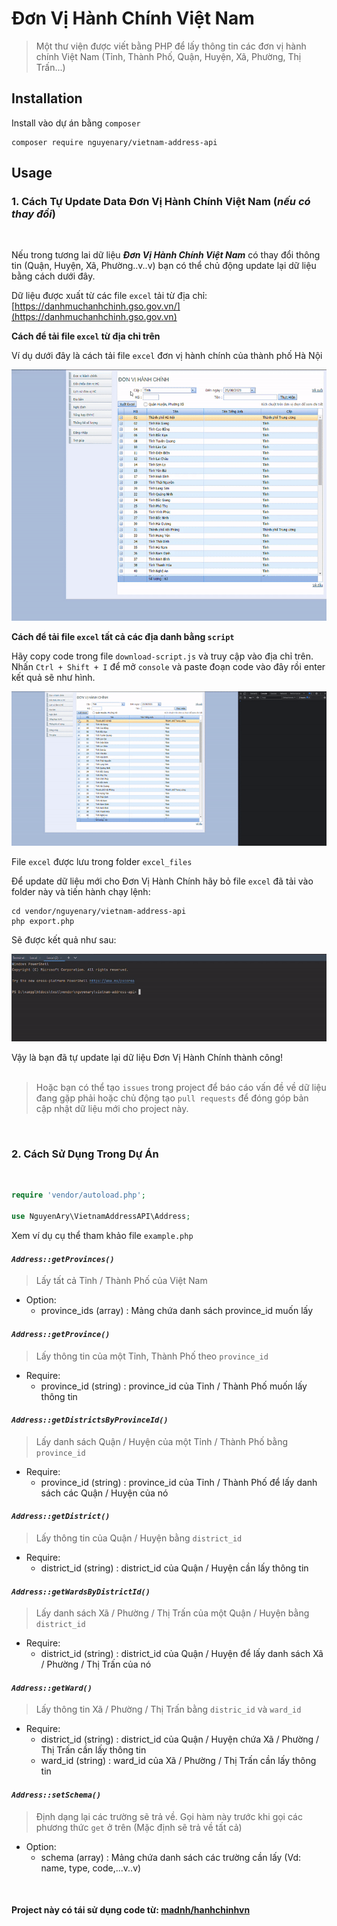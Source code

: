 # Đơn Vị Hành Chính Việt Nam
> Một thư viện được viết bằng PHP để lấy thông tin các đơn vị hành chính Việt Nam (Tỉnh, Thành Phố, Quận, Huyện, Xã, Phường, Thị Trấn...)
## Installation
Install vào dự án bằng `composer`
```properties
composer require nguyenary/vietnam-address-api
```
## Usage

### **1. Cách Tự Update Data Đơn Vị Hành Chính Việt Nam (*nếu có thay đổi*)**
<br>

Nếu trong tương lai dữ liệu ***Đơn Vị Hành Chính Việt Nam*** có thay đổi thông tin (Quận, Huyện, Xã, Phường..v..v) bạn có thể chủ động update lại dữ liệu bằng cách dưới đây.

Dữ liệu được xuất từ các file `excel` tải từ địa chỉ: [https://danhmuchanhchinh.gso.gov.vn/](https://danhmuchanhchinh.gso.gov.vn)

**Cách để tải file `excel` từ địa chỉ trên**

Ví dụ dưới đây là cách tải file `excel` đơn vị hành chính của thành phố Hà Nội

![Cách tải file excel](screenshot/screenshot_2.gif)

**Cách để tải file `excel` tất cả các địa danh bằng `script`**

Hãy copy code trong file `download-script.js` và truy cập vào địa chỉ trên. Nhấn `Ctrl + Shift + I` để mở `console` và paste đoạn code vào đây rồi enter kết quả sẽ như hình.

![Cách tải file excel](screenshot/screenshot_1.gif)

File `excel` được lưu trong folder `excel_files`

Để update dữ liệu mới cho Đơn Vị Hành Chính hãy bỏ file `excel` đã tải vào folder này và tiến hành chạy lệnh:
```properties
cd vendor/nguyenary/vietnam-address-api
php export.php
```
Sẽ được kết quả như sau:

![Chạy lệnh php export.php](screenshot/screenshot_3.gif)

Vậy là bạn đã tự update lại dữ liệu Đơn Vị Hành Chính thành công!
<br><br>
>Hoặc bạn có thể tạo `issues` trong project để báo cáo vấn đề về dữ liệu đang gặp phải hoặc chủ động tạo `pull requests` để đóng góp bản cập nhật dữ liệu mới cho project này.

<br>

### **2. Cách Sử Dụng Trong Dự Án**
<br>

```php
require 'vendor/autoload.php';

use NguyenAry\VietnamAddressAPI\Address;
```

Xem ví dụ cụ thể tham khảo file `example.php`

#### ***`Address::getProvinces()`***
> Lấy tất cả Tỉnh / Thành Phố của Việt Nam
- Option: 
    - province_ids (array) : Mảng chứa danh sách province_id muốn lấy
#### ***`Address::getProvince()`***
> Lấy thông tin của một Tỉnh, Thành Phố theo `province_id`
- Require:
    - province_id (string) : province_id của Tỉnh / Thành Phố muốn lấy thông tin
#### ***`Address::getDistrictsByProvinceId()`***
> Lấy danh sách Quận / Huyện của một Tỉnh / Thành Phố bằng `province_id`
- Require:
    - province_id (string) : province_id của Tỉnh / Thành Phố để lấy danh sách các Quận / Huyện của nó
#### ***`Address::getDistrict()`***
> Lấy thông tin của Quận / Huyện bằng `district_id`
- Require:
    - district_id (string) : district_id của Quận / Huyện cần lấy thông tin
#### ***`Address::getWardsByDistrictId()`***
> Lấy danh sách Xã / Phường / Thị Trấn của một Quận / Huyện bằng `district_id`
- Require:
    - district_id (string) : district_id của Quận / Huyện để lấy danh sách Xã / Phường / Thị Trấn của nó
#### ***`Address::getWard()`***
> Lấy thông tin Xã / Phường / Thị Trấn bằng `distric_id` và `ward_id`
- Require:
    - district_id (string) : district_id của Quận / Huyện chứa Xã / Phường / Thị Trấn cần lấy thông tin
    - ward_id (string) : ward_id của Xã / Phường / Thị Trấn cần lấy thông tin
#### ***`Address::setSchema()`***
> Định dạng lại các trường sẽ trả về. Gọi hàm này trước khi gọi các phương thức `get` ở trên (Mặc định sẽ trả về tất cả)
- Option:
    - schema (array) : Mảng chứa danh sách các trường cần lấy (Vd: name, type, code,...v..v)
<br>

#### Project này có tái sử dụng code từ: [madnh/hanhchinhvn](https://github.com/madnh/hanhchinhvn)
